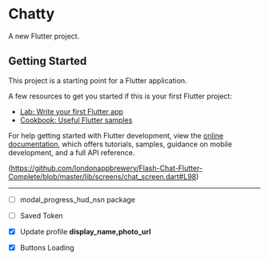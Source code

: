 # Chatty

A new Flutter project.

## Getting Started

This project is a starting point for a Flutter application.

A few resources to get you started if this is your first Flutter project:

- [Lab: Write your first Flutter app](https://docs.flutter.dev/get-started/codelab)
- [Cookbook: Useful Flutter samples](https://docs.flutter.dev/cookbook)

For help getting started with Flutter development, view the
[online documentation](https://docs.flutter.dev/), which offers tutorials,
samples, guidance on mobile development, and a full API reference.




(https://github.com/londonappbrewery/Flash-Chat-Flutter-Complete/blob/master/lib/screens/chat_screen.dart#L98)
*****

- [ ] modal_progress_hud_nsn package
- [ ] Saved Token
- [x] Update profile **display_name,photo_url**
- [x] Buttons Loading

